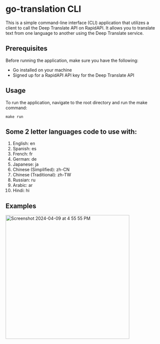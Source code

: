 # go-translation CLI

This is a simple command-line interface (CLI) application that utilizes a client to call the Deep Translate API on RapidAPI. It allows you to translate text from one language to another using the Deep Translate service.

## Prerequisites

Before running the application, make sure you have the following:
- Go installed on your machine
- Signed up for a RapidAPI API key for the Deep Translate API

## Usage
To run the application, navigate to the root directory and run the make command: 
```
make run
```
## Some 2 letter languages code to use with:
1. English: en
2. Spanish: es
3. French: fr
4. German: de
5. Japanese: ja
6. Chinese (Simplified): zh-CN
7. Chinese (Traditional): zh-TW
8. Russian: ru
9. Arabic: ar
10. Hindi: hi

## Examples
<img width="403" alt="Screenshot 2024-04-09 at 4 55 55 PM" src="https://github.com/carsontham/go-translation/assets/127476216/aead95c4-827e-4c36-8c7a-022f35301978">

